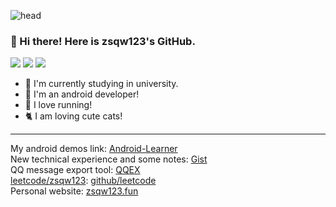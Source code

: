 ![head](https://cdn.jsdelivr.net/gh/zsqw123/cdn@master/picCDN/20210313085629.webp)

###  👋 Hi there! Here is zsqw123's GitHub.

![](https://cdn.jsdelivr.net/gh/zsqw123/psc@master/profile-summary-card-output/dracula/0-profile-details.svg)
![](https://cdn.jsdelivr.net/gh/zsqw123/psc@master/profile-summary-card-output/dracula/1-repos-per-language.svg)
![](https://cdn.jsdelivr.net/gh/zsqw123/psc@master/profile-summary-card-output/dracula/2-most-commit-language.svg)


- 🔭 I'm currently studying in university.
- 🌱 I'm an android developer!
- 👟 I love running!
- 🐈 I am loving cute cats!

---
My android demos link: [Android-Learner](https://github.com/zsqw123/Android-Learner)  
New technical experience and some notes: [Gist](https://gist.github.com/zsqw123)  
QQ message export tool: [QQEX](https://github.com/zsqw123/QQ-Exp-Android)  
[leetcode/zsqw123](https://leetcode-cn.com/u/zsqw123/): [github/leetcode](https://github.com/zsqw123/leetcode)  
Personal website: [zsqw123.fun](https://zsqw123.fun)
